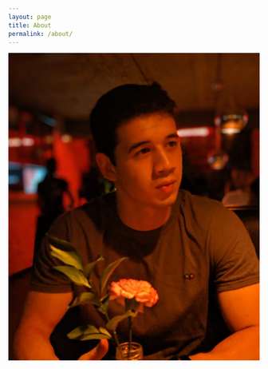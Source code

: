 ```yaml
---
layout: page
title: About
permalink: /about/
---
```

<img src="/assets/img/Khoki Whatsapp photo crpd.jpeg">

<a href="/assets/img/Khoki Whatsapp photo crpd.jpeg" width='250' height='250' alt='Khoki Whatsapp photo crpd'>
